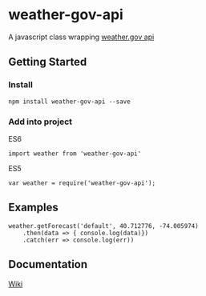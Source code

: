 ﻿# weather-gov-api

A javascript class wrapping [weather.gov api](https://www.weather.gov/documentation/services-web-api)

## Getting Started

### Install
```
npm install weather-gov-api --save
```
### Add into project
ES6 
```
import weather from 'weather-gov-api'
```
ES5
```
var weather = require('weather-gov-api');
```

## Examples

```
weather.getForecast('default', 40.712776, -74.005974)
    .then(data => { console.log(data)})
    .catch(err => console.log(err))
```

## Documentation
[Wiki](https://github.com/ividrine/weather-gov-api/wiki/Documentation)

